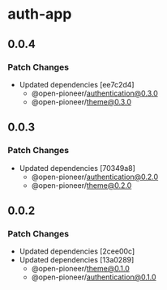 # auth-app

## 0.0.4

### Patch Changes

-   Updated dependencies [ee7c2d4]
    -   @open-pioneer/authentication@0.3.0
    -   @open-pioneer/theme@0.3.0

## 0.0.3

### Patch Changes

-   Updated dependencies [70349a8]
    -   @open-pioneer/authentication@0.2.0
    -   @open-pioneer/theme@0.2.0

## 0.0.2

### Patch Changes

-   Updated dependencies [2cee00c]
-   Updated dependencies [13a0289]
    -   @open-pioneer/theme@0.1.0
    -   @open-pioneer/authentication@0.1.0
